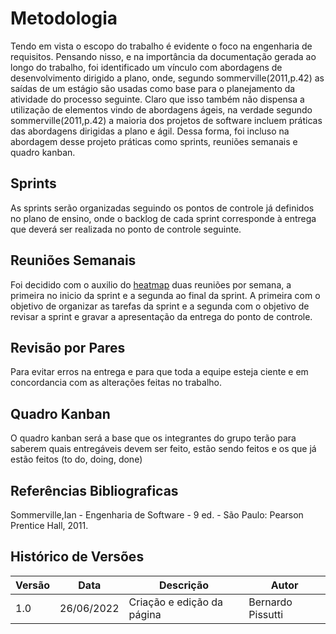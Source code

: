 # Metodologia

Tendo em vista o escopo do trabalho é evidente o foco na engenharia de requisitos. 
Pensando nisso, e na importância da documentação gerada ao longo do trabalho, foi 
identificado um vínculo com abordagens de desenvolvimento dirigido a plano, onde, 
segundo sommerville(2011,p.42) as saídas de um estágio são 
usadas como base para o planejamento da atividade do processo seguinte. Claro que isso também não dispensa
a utilização de elementos vindo de abordagens ágeis, na verdade segundo sommerville(2011,p.42) a maioria
dos projetos de software incluem práticas das abordagens dirigidas a plano e ágil. Dessa forma, 
foi incluso na abordagem desse projeto práticas como sprints, reuniões semanais e quadro kanban.

## Sprints
As sprints serão organizadas seguindo os pontos de controle já definidos no plano
de ensino, onde o backlog de cada sprint corresponde à entrega que
deverá ser realizada no ponto de controle seguinte.

## Reuniões Semanais
Foi decidido com o auxilio do [heatmap](planejamento/heatmap.md) duas reuniões por semana, 
a primeira no inicio da sprint e a segunda ao final da sprint. A primeira com o
objetivo de organizar as tarefas da sprint e a segunda com o objetivo de revisar
a sprint e gravar a apresentação da entrega do ponto de controle.

## Revisão por Pares
Para evitar erros na entrega e para que toda a equipe esteja ciente e em concordancia com
as alterações feitas no trabalho.

## Quadro Kanban
O quadro kanban será a base que os integrantes do grupo terão para
saberem quais entregáveis devem ser feito, estão sendo feitos e os que já estão feitos (to do, doing, done)

## Referências Bibliograficas
Sommerville,Ian - Engenharia de Software - 9 ed. - São Paulo: Pearson Prentice Hall, 2011.

## Histórico de Versões
| Versão | Data       | Descrição                  | Autor             |
|--------|------------|----------------------------|-------------------|
| 1.0    | 26/06/2022 | Criação e edição da página | Bernardo Pissutti |
